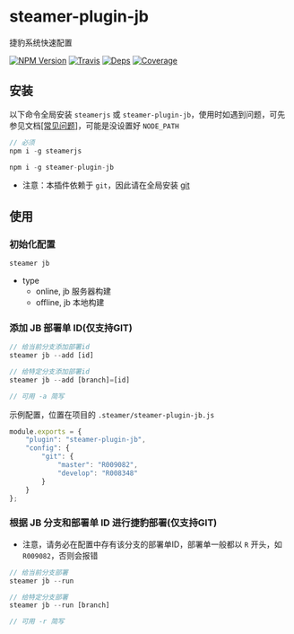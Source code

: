 # steamer-plugin-jb

捷豹系统快速配置

[![NPM Version](https://img.shields.io/npm/v/steamer-plugin-jb.svg?style=flat)](https://www.npmjs.com/package/steamer-plugin-jb)
[![Travis](https://img.shields.io/travis/steamerjs/steamer-plugin-jb.svg)](https://travis-ci.org/steamerjs/steamer-plugin-jb)
[![Deps](https://img.shields.io/david/steamerjs/steamer-plugin-jb.svg)](https://david-dm.org/steamerjs/steamer-plugin-jb)
[![Coverage](https://img.shields.io/coveralls/steamerjs/steamer-plugin-jb.svg)](https://coveralls.io/github/steamerjs/steamer-plugin-jb)

## 安装
以下命令全局安装 `steamerjs` 或 `steamer-plugin-jb`，使用时如遇到问题，可先参见文档[[常见问题]](https://steamerjs.github.io/docs/introduction/Steamer-QA.html)，可能是没设置好 `NODE_PATH`

```javascript
// 必须
npm i -g steamerjs

npm i -g steamer-plugin-jb
```

* 注意：本插件依赖于 `git`，因此请在全局安装 [git](https://git-scm.com/downloads)

## 使用
### 初始化配置

```javascript
steamer jb
```

* type
	- online, jb 服务器构建
	- offline, jb 本地构建


### 添加 JB 部署单 ID(仅支持GIT)

```javascript
// 给当前分支添加部署id
steamer jb --add [id]

// 给特定分支添加部署id
steamer jb --add [branch]=[id]

// 可用 -a 简写 
```

示例配置，位置在项目的 `.steamer/steamer-plugin-jb.js`

```javascript
module.exports = {
    "plugin": "steamer-plugin-jb",
    "config": {
        "git": {
            "master": "R009082",
            "develop": "R008348"
        }
    }
};
```

### 根据 JB 分支和部署单 ID 进行捷豹部署(仅支持GIT)
* 注意，请务必在配置中存有该分支的部署单ID，部署单一般都以 `R` 开头，如 `R009082`，否则会报错

```javascript
// 给当前分支部署
steamer jb --run

// 给特定分支部署
steamer jb --run [branch]

// 可用 -r 简写
```
